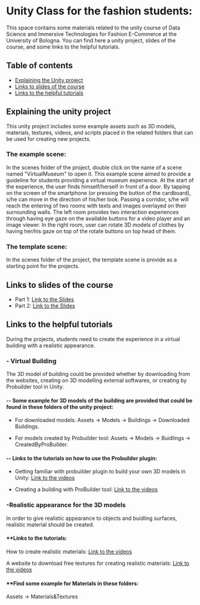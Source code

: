 # Unity Class for the fashion students:
This space contains some materials related to the unity course of Data Science and Immersive Technologies for Fashion E-Commerce at the University of Bologna. You can find here a unity project, slides of the course, and some links to the helpful tutorials. 

## Table of contents
* [Explaining the Unity project](#Explanation)
* [Links to slides of the course](#slides)
* [Links to the helpful tutorials](#Tutorials)

## Explaining the unity project

This unity project includes some example assets such as 3D models, materials, textures, videos, and scripts placed in the related folders that can be used for creating new projects. 

### The example scene:

In the scenes folder of the project, double click on the name of a scene named "VirtualMuseum" to open it. This example scene aimed to provide a guideline for students providing a virtual museum experience. At the start of the experience, the user finds himself/herself in front of a door. By tapping on the screen of the smartphone (or pressing the button of the cardboard), s/he can move in the direction of his/her look. Passing a corridor, s/he will reach the entering of two rooms with texts and images overlayed on their surrounding walls. The left room provides two interaction experiences through having eye gaze on the available buttons for a video player and an image viewer. In the right room, user can rotate 3D models of clothes by having her/his gaze on top of the rotate buttons on top head of them.

### The template scene:

In the scenes folder of the project, the template scene is provide as a starting point for the projects.

## Links to slides of the course
* Part 1: [Link to the Slides](https://docs.google.com/presentation/d/1jW5Lnh7VeGfh6XpTCF8-IT86O99VvfY1ZAJkn-QAXBc/edit#slide=id.p1)
* Part 2: [Link to the Slides](https://docs.google.com/presentation/d/1MviPBiGDc32lQsXaDWD6mC8Bp6P_6Hm-nanf_po6opo/edit#slide=id.p34)

	
## Links to the helpful tutorials
During the projects, students need to create the experience in a virtual building with a realistic appearance.


### - Virtual Building

The 3D model of building could be provided whether by downloading from the websites, creating on 3D modelling external softwares, or creating by Probuilder tool in Unity. 

#### -- Some example for 3D models of the building are provided that could be found in these folders of the unity project: 

* For downloaded models: Assets -> Models -> Buildings -> Downloaded Buildings. 

* For models created by Probuilder tool: Assets -> Models -> Buidlings -> CreatedByProBuilder.


#### -- Links to the tutorials on how to use the Probuilder plugin:

* Getting familiar with probuilder plugin to build your own 3D models in Unity: [Link to the videos](https://www.youtube.com/watch?v=MQ5GZq6vj5M&list=PLVpxoFqeUjC8WPHfE2eupQLlUoHrqeK6l&ab_channel=IndieGameHustle)

* Creating a building with ProBuilder tool: [Link to the videos](https://www.youtube.com/watch?v=LDbwQ9ngExU&ab_channel=IndieGameHustle)

### -Realistic appearance for the 3D models

In order to give realistic appearance to objects and buidling surfaces, realistic material should be created.

#### **Links to the tutorials: 
How to create realistic materials: [Link to the videos](https://www.youtube.com/watch?v=aiTl7B2xTmA)

A website to download free textures for creating realistic materials: [Link to the videos](https://polyhaven.com/)

#### **Find some example for Materials in these folders:
Assets -> Materials&Textures
